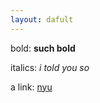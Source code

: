 ```yaml
---
layout: dafult
---
```

bold:
__such bold__

italics:
_i told you so_

a link:
[nyu](http://www.nyu.edu)
